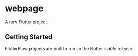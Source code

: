 # webpage

A new Flutter project.

## Getting Started

FlutterFlow projects are built to run on the Flutter _stable_ release.
